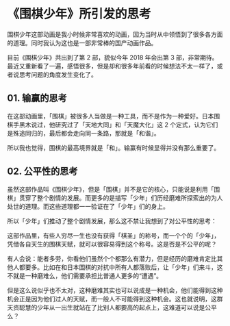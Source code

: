 # 《围棋少年》所引发的思考

围棋少年这部动画是我小时候非常喜欢的动画，因为当时从中领悟到了很多各方面的道理。同时我认为这也是一部非常棒的国产动画作品。

目前《围棋少年》共出到了第 2 部，貌似今年 2018 年会出第 3 部，非常期待。最近又重新看了一遍，感悟很多，但是却和很多年前看的时候想法不太一样了，或者说思考问题的角度发生变化了。



## 01. 输赢的思考

在这部动画里，「围棋」被很多人当做是一种工具，而不是作为一种爱好。日本围棋手黑木说过，他研究过了「天地大同」和「天魔大化」这 2 个定式，认为它们是殊途同归的，最后都会走向同一条路，那就是「和谐」。

所以我也觉得，围棋的最高境界就是「和」。输赢有时候显得并没有那么重要了。



## 02. 公平性的思考

虽然这部作品叫《围棋少年》，但是「围棋」并不是它的核心，只能说是利用「围棋」贯穿了整个剧情的发展。而更多的是描写「少年」们历经磨难所探索出的为人处世的道理。而这些道理都一一验证在了「少年」们的身上。

所以「少年」们推动了整个剧情发展，那么这不禁让我想到了对公平性的思考：

这部作品里，有些人穷尽一生也没有获得「棋圣」的称号，而一个个的「少年」，凭借各自天生的围棋天赋，就可以很容易得到这个称号。这是否是不公平的呢？



有人会说：能者多劳，你看他们虽然个个都那么有潜力，但是经历的磨难肯定比其他人都要多。比如在和日本围棋的对抗中所有人都落败后，让「少年」们来斗，这不就是一种磨难么，他们需要承担比普通人更多的“遭遇”。

但是这么说似乎也不太对，这种磨难其实也可以说成是一种机会，他们能得到这种机会正是因为他们过人的天赋，而一般人不可能得到这种机会。这也就说明，这群天资聪慧的少年从一出生就站在了比别人都要高的起点上，这难道可以说是公平么？

